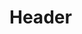 <!-- TITLE: SimpleSAMLPHP Service Provider Installation -->
<!-- SUBTITLE: A quick summary of SimpleSAMLPHP Service Provider Installation -->

# Header